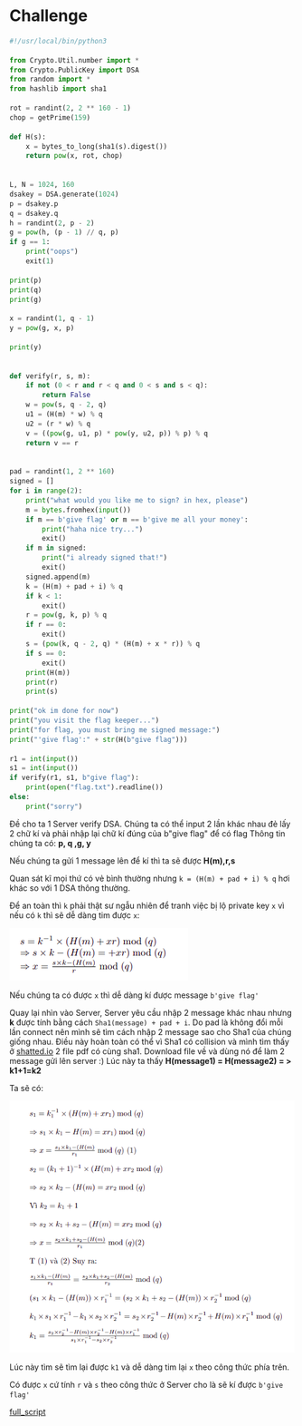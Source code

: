 # Challenge
```py
#!/usr/local/bin/python3

from Crypto.Util.number import *
from Crypto.PublicKey import DSA
from random import *
from hashlib import sha1

rot = randint(2, 2 ** 160 - 1)
chop = getPrime(159)

def H(s):
    x = bytes_to_long(sha1(s).digest())
    return pow(x, rot, chop)


L, N = 1024, 160
dsakey = DSA.generate(1024)
p = dsakey.p
q = dsakey.q
h = randint(2, p - 2)
g = pow(h, (p - 1) // q, p)
if g == 1:
    print("oops")
    exit(1)

print(p)
print(q)
print(g)

x = randint(1, q - 1)
y = pow(g, x, p)

print(y)


def verify(r, s, m):
    if not (0 < r and r < q and 0 < s and s < q):
        return False
    w = pow(s, q - 2, q)
    u1 = (H(m) * w) % q
    u2 = (r * w) % q
    v = ((pow(g, u1, p) * pow(y, u2, p)) % p) % q
    return v == r


pad = randint(1, 2 ** 160)
signed = []
for i in range(2):
    print("what would you like me to sign? in hex, please")
    m = bytes.fromhex(input())
    if m == b'give flag' or m == b'give me all your money':
        print("haha nice try...")
        exit()
    if m in signed:
        print("i already signed that!")
        exit()
    signed.append(m)
    k = (H(m) + pad + i) % q
    if k < 1:
        exit()
    r = pow(g, k, p) % q
    if r == 0:
        exit()
    s = (pow(k, q - 2, q) * (H(m) + x * r)) % q
    if s == 0:
        exit()
    print(H(m))
    print(r)
    print(s)

print("ok im done for now")
print("you visit the flag keeper...")
print("for flag, you must bring me signed message:")
print("'give flag':" + str(H(b"give flag")))

r1 = int(input())
s1 = int(input())
if verify(r1, s1, b"give flag"):
    print(open("flag.txt").readline())
else:
    print("sorry")
```
Đề cho ta 1 Server verify DSA. Chúng ta có thể input 2 lần khác nhau đẻ lấy 2 chữ kí và phải nhập lại chữ kí đúng của b"give flag" để có flag
Thông tin chúng ta có:  **p, q ,g, y**

Nếu chúng ta gửi 1 message lên để kí thì ta sẽ được **H(m),r,s**

Quan sát kĩ mọi thứ có vẻ bình thường  nhưng ```k = (H(m) + pad + i) % q```  hơi khác so với 1 DSA thông thường.

Để an toàn thì  ```k```  phải thật sư ngẫu nhiên để tranh việc bị lộ private key ```x``` vì nếu có ```k``` thì sẽ dễ dàng tim được ```x```:

![](https://github.com/lttn1204/CTF/blob/main/2021/redpwnCTF/Kepper_of_the_flag/image1.png)

Nếu chúng ta có được ```x``` thì dễ dàng kí được message ```b'give flag'```

Quay lại nhìn vào Server, Server yêu cầu nhập 2 message khác nhau nhưng **k** được tính bằng cách ```Sha1(message) + pad + i```. Do pad là không đổi mỗi lần connect nên mình sẽ tìm cách nhập 2 message sao cho Sha1 của chúng giống nhau. Điều này hoàn toàn có thể vì Sha1 có collision và mình tìm thấy ở [shatted.io](https://shattered.io/) 2 file pdf có cùng sha1. Download file về và dùng nó để làm 2 message gửi lên server :)
Lúc này ta thấy **H(message1) = H(message2) = > k1+1=k2**

Ta sẽ có: 

![](https://github.com/lttn1204/CTF/blob/main/2021/redpwnCTF/Kepper_of_the_flag/image.png)

Lúc này tìm sẽ tìm lại được ```k1``` và dễ dàng tim lại ```x``` theo công thức phía trên.

Có được ```x``` cứ tính ```r``` và ```s``` theo công thức ở Server cho là sẽ kí được ```b'give flag'``` 

[full_script](https://github.com/lttn1204/CTF/blob/main/2021/redpwnCTF/Kepper_of_the_flag/solve.py)
